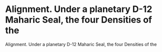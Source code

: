 # Alignment.  Under a planetary D-12 Maharic Seal, the four Densities of the

Alignment.  Under a planetary D-12 Maharic Seal, the four Densities of the